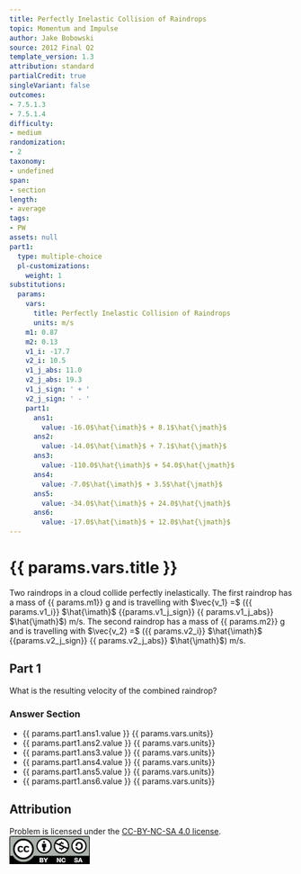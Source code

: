 ```yaml
---
title: Perfectly Inelastic Collision of Raindrops
topic: Momentum and Impulse
author: Jake Bobowski
source: 2012 Final Q2
template_version: 1.3
attribution: standard
partialCredit: true
singleVariant: false
outcomes:
- 7.5.1.3
- 7.5.1.4
difficulty:
- medium
randomization:
- 2
taxonomy:
- undefined
span:
- section
length:
- average
tags:
- PW
assets: null
part1:
  type: multiple-choice
  pl-customizations:
    weight: 1
substitutions:
  params:
    vars:
      title: Perfectly Inelastic Collision of Raindrops
      units: m/s
    m1: 0.87
    m2: 0.13
    v1_i: -17.7
    v2_i: 10.5
    v1_j_abs: 11.0
    v2_j_abs: 19.3
    v1_j_sign: ' + '
    v2_j_sign: ' - '
    part1:
      ans1:
        value: -16.0$\hat{\imath}$ + 8.1$\hat{\jmath}$
      ans2:
        value: -14.0$\hat{\imath}$ + 7.1$\hat{\jmath}$
      ans3:
        value: -110.0$\hat{\imath}$ + 54.0$\hat{\jmath}$
      ans4:
        value: -7.0$\hat{\imath}$ + 3.5$\hat{\jmath}$
      ans5:
        value: -34.0$\hat{\imath}$ + 24.0$\hat{\jmath}$
      ans6:
        value: -17.0$\hat{\imath}$ + 12.0$\hat{\jmath}$
---
```

# {{ params.vars.title }}
Two raindrops in a cloud collide perfectly inelastically. The first raindrop has a mass of {{ params.m1}} g and is travelling with $\vec{v_1} =$ ({{ params.v1_i}} $\hat{\imath}$ {{params.v1_j_sign}} {{ params.v1_j_abs}} $\hat{\jmath}$) m/s.
The second raindrop has a mass of {{ params.m2}} g and is travelling with $\vec{v_2} =$ ({{ params.v2_i}} $\hat{\imath}$ {{params.v2_j_sign}} {{ params.v2_j_abs}} $\hat{\jmath}$) m/s.

## Part 1

What is the resulting velocity of the combined raindrop?

### Answer Section

- {{ params.part1.ans1.value }} {{ params.vars.units}}
- {{ params.part1.ans2.value }} {{ params.vars.units}}
- {{ params.part1.ans3.value }} {{ params.vars.units}}
- {{ params.part1.ans4.value }} {{ params.vars.units}}
- {{ params.part1.ans5.value }} {{ params.vars.units}}
- {{ params.part1.ans6.value }} {{ params.vars.units}}

## Attribution

Problem is licensed under the [CC-BY-NC-SA 4.0 license](https://creativecommons.org/licenses/by-nc-sa/4.0/).<br> ![The Creative Commons 4.0 license requiring attribution-BY, non-commercial-NC, and share-alike-SA license.](https://raw.githubusercontent.com/firasm/bits/master/by-nc-sa.png)